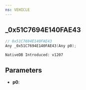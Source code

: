 ```yaml
---
ns: VEHICLE
---
```

## _0x51C7694E140FAE43

```c
// 0x51C7694E140FAE43
Any _0x51C7694E140FAE43(Any p0);
```

```
NativeDB Introduced: v1207
```

## Parameters
* **p0**:
